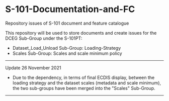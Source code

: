 # S-101-Documentation-and-FC
Repository issues of S-101 document and feature catalogue

This repository will be used to store documents and create issues for the DCEG Sub-Group under the S-101PT:

- Dataset_Load_Unload Sub-Group: Loading-Strategy
- Scales Sub-Group: Scales and scale minimum policy

*****************
Update 26 November 2021
- Due to the dependency, in terms of final ECDIS display, between the loading strategy and the dataset scales (metadata and scale minimum), the two sub-groups have been merged into the "Scales" Sub-Group.
*****************
